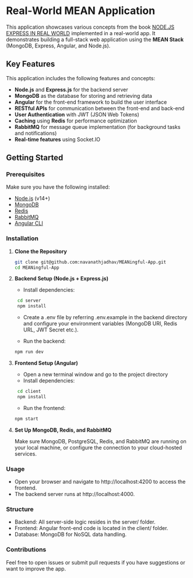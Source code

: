 # Real-World MEAN Application

This application showcases various concepts from the book [NODE.JS EXPRESS IN REAL WORLD](https://amzn.in/d/a4PCy4M) implemented in a real-world app. It demonstrates building a full-stack web application using the **MEAN Stack** (MongoDB, Express, Angular, and Node.js).

## Key Features

This application includes the following features and concepts:

- **Node.js** and **Express.js** for the backend server
- **MongoDB** as the database for storing and retrieving data
- **Angular** for the front-end framework to build the user interface
- **RESTful APIs** for communication between the front-end and back-end
- **User Authentication** with JWT (JSON Web Tokens)
- **Caching** using **Redis** for performance optimization
- **RabbitMQ** for message queue implementation (for background tasks and notifications)
- **Real-time features** using Socket.IO

## Getting Started

### Prerequisites

Make sure you have the following installed:

- [Node.js](https://nodejs.org/en/download/package-manager) (v14+)
- [MongoDB](https://www.mongodb.com/docs/manual/installation/)
- [Redis](https://redis.io/docs/latest/operate/oss_and_stack/install/install-redis/)
- [RabbitMQ](https://www.rabbitmq.com/docs/download/)
- [Angular CLI](https://angular.io/cli)

### Installation

1. **Clone the Repository**

   ```bash
   git clone git@github.com:navanathjadhav/MEANingful-App.git
   cd MEANingful-App
   ```

2. **Backend Setup (Node.js + Express.js)**

   - Install dependencies:

   ```bash
    cd server
    npm install
   ```

   - Create a .env file by referring .env.example in the backend directory and configure your environment variables (MongoDB URI, Redis URL, JWT Secret etc.).

   - Run the backend:

   ```bash
   npm run dev
   ```

3. **Frontend Setup (Angular)**

   - Open a new terminal window and go to the project directory
   - Install dependencies:

   ```bash
    cd client
    npm install
   ```

   - Run the frontend:

   ```bash
   npm start
   ```

4. **Set Up MongoDB, Redis, and RabbitMQ**

   Make sure MongoDB, PostgreSQL, Redis, and RabbitMQ are running on your local machine, or configure the connection to your cloud-hosted services.

### Usage

- Open your browser and navigate to http://localhost:4200 to access the frontend.
- The backend server runs at http://localhost:4000.

### Structure

- Backend: All server-side logic resides in the server/ folder.
- Frontend: Angular front-end code is located in the client/ folder.
- Database: MongoDB for NoSQL data handling.

### Contributions

Feel free to open issues or submit pull requests if you have suggestions or want to improve the app.
